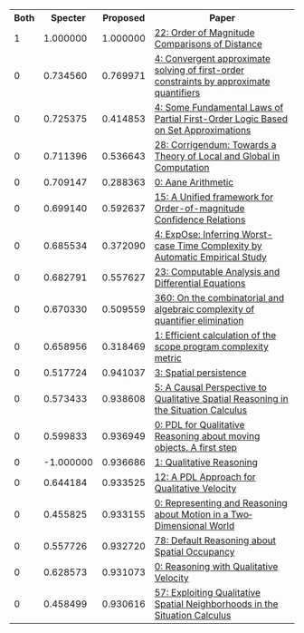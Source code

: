 <html><table><tr>
<th>Both</th>
<th>Specter</th>
<th>Proposed</th>
<th>Paper</th>
</tr>
<tr>
<td>1</td>
<td>1.000000</td>
<td>1.000000</td>
<td><a href="https://www.semanticscholar.org/paper/cafff47893ae03aa9ecc98ba76a09c5f709e5b1f">22: Order of Magnitude Comparisons of Distance</a></td>
</tr>
<tr>
<td>0</td>
<td>0.734560</td>
<td>0.769971</td>
<td><a href="https://www.semanticscholar.org/paper/a8a8eac61b1ef0346d3386688e513e242f1a651e">4: Convergent approximate solving of first-order constraints by approximate quantifiers</a></td>
</tr>
<tr>
<td>0</td>
<td>0.725375</td>
<td>0.414853</td>
<td><a href="https://www.semanticscholar.org/paper/2e6c7a2a0d08f39ed31e78210134ebdbdbf4b5ef">4: Some Fundamental Laws of Partial First-Order Logic Based on Set Approximations</a></td>
</tr>
<tr>
<td>0</td>
<td>0.711396</td>
<td>0.536643</td>
<td><a href="https://www.semanticscholar.org/paper/2b6414d65d5306bf84eca0a48e22c13c3bf72716">28: Corrigendum: Towards a Theory of Local and Global in Computation</a></td>
</tr>
<tr>
<td>0</td>
<td>0.709147</td>
<td>0.288363</td>
<td><a href="https://www.semanticscholar.org/paper/53a109c7d64ffbc1bc2b6ff76ea2749c895ea7aa">0: Aane Arithmetic</a></td>
</tr>
<tr>
<td>0</td>
<td>0.699140</td>
<td>0.592637</td>
<td><a href="https://www.semanticscholar.org/paper/b9ca97b52b0b61061d24f699b9f8c333f262ed44">15: A Unified framework for Order-of-magnitude Confidence Relations</a></td>
</tr>
<tr>
<td>0</td>
<td>0.685534</td>
<td>0.372090</td>
<td><a href="https://www.semanticscholar.org/paper/f769d8322a49d50694ad90f9de755571d18b6d04">4: ExpOse: Inferring Worst-case Time Complexity by Automatic Empirical Study</a></td>
</tr>
<tr>
<td>0</td>
<td>0.682791</td>
<td>0.557627</td>
<td><a href="https://www.semanticscholar.org/paper/d12e129221c9b0f3539610c7c524925df67eaba2">23: Computable Analysis and Differential Equations</a></td>
</tr>
<tr>
<td>0</td>
<td>0.670330</td>
<td>0.509559</td>
<td><a href="https://www.semanticscholar.org/paper/38d9a646ce6c598c0b3c76d0f78f427ea668ceeb">360: On the combinatorial and algebraic complexity of quantifier elimination</a></td>
</tr>
<tr>
<td>0</td>
<td>0.658956</td>
<td>0.318469</td>
<td><a href="https://www.semanticscholar.org/paper/2e22a2ad30f442bdb31e65fbbdc13032623cf3a9">1: Efficient calculation of the scope program complexity metric</a></td>
</tr>
<tr>
<td>0</td>
<td>0.517724</td>
<td>0.941037</td>
<td><a href="https://www.semanticscholar.org/paper/363fe66615acb00b53967077281cac6df3c7fcc2">3: Spatial persistence</a></td>
</tr>
<tr>
<td>0</td>
<td>0.573433</td>
<td>0.938608</td>
<td><a href="https://www.semanticscholar.org/paper/3fc9022e06d16018336a5184dad5c23ec66d538c">5: A Causal Perspective to Qualitative Spatial Reasoning in the Situation Calculus</a></td>
</tr>
<tr>
<td>0</td>
<td>0.599833</td>
<td>0.936949</td>
<td><a href="https://www.semanticscholar.org/paper/6f14077fffaa8e72cef146db136c422904bc86db">0: PDL for Qualitative Reasoning about moving objects. A first step</a></td>
</tr>
<tr>
<td>0</td>
<td>-1.000000</td>
<td>0.936686</td>
<td><a href="https://www.semanticscholar.org/paper/dc868032ed69ae43c0190f80eba7264a8d79f828">1: Qualitative Reasoning</a></td>
</tr>
<tr>
<td>0</td>
<td>0.644184</td>
<td>0.933525</td>
<td><a href="https://www.semanticscholar.org/paper/90cdaccc42a799503cc5bfbba1c96b7c8e3a4a75">12: A PDL Approach for Qualitative Velocity</a></td>
</tr>
<tr>
<td>0</td>
<td>0.455825</td>
<td>0.933155</td>
<td><a href="https://www.semanticscholar.org/paper/fd9af53e0696f1c40927d67766e99dfa77c34bcb">0: Representing and Reasoning about Motion in a Two‐Dimensional World</a></td>
</tr>
<tr>
<td>0</td>
<td>0.557726</td>
<td>0.932720</td>
<td><a href="https://www.semanticscholar.org/paper/5e46354d285c21d0cf7ab9a4d00ae5baf80a6656">78: Default Reasoning about Spatial Occupancy</a></td>
</tr>
<tr>
<td>0</td>
<td>0.628573</td>
<td>0.931073</td>
<td><a href="https://www.semanticscholar.org/paper/b3fd63101bef65cb534146c1d88f954e567d2fbb">0: Reasoning with Qualitative Velocity</a></td>
</tr>
<tr>
<td>0</td>
<td>0.458499</td>
<td>0.930616</td>
<td><a href="https://www.semanticscholar.org/paper/249762918f430ea730084a7d64f0736f2a2ecd51">57: Exploiting Qualitative Spatial Neighborhoods in the Situation Calculus</a></td>
</tr>
</table></html>
